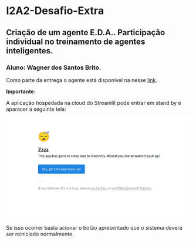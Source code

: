 # I2A2-Desafio-Extra
## Criação de um agente E.D.A.. Participação individual no treinamento de agentes inteligentes.
### Aluno: Wagner dos Santos Brito.

Como parte da entrega o agente está disponível na nesse [link](https://wsbrito-i2a2-desafio-extra-2025.streamlit.app/).

**Importante:**

A aplicação hospedada na cloud do Streamlit pode entrar em stand by e aparacer a seguinte tela:

![Streamlit stand by](images/00_STRAMLIT-STANDBY.png)

Se isso ocorrer basta acionar o botão apresentado que o sistema deverá ser reiniciado normalmente.


